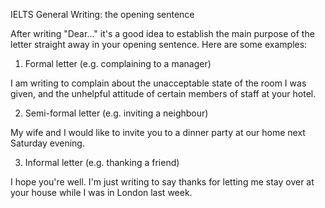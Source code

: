 IELTS General Writing: the opening sentence

After writing "Dear..." it's a good idea to establish the main purpose of the letter straight away in your opening sentence. Here are some examples:

1. Formal letter \(e.g. complaining to a manager\)

I am writing to complain about the unacceptable state of the room I was given, and the unhelpful attitude of certain members of staff at your hotel.

2. Semi-formal letter \(e.g. inviting a neighbour\)

My wife and I would like to invite you to a dinner party at our home next Saturday evening.

3. Informal letter \(e.g. thanking a friend\)

I hope you're well. I'm just writing to say thanks for letting me stay over at your house while I was in London last week.

